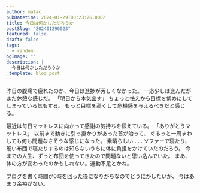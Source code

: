 ```yaml
---
author: matac
pubDatetime: 2024-01-29T00:23:26.000Z
title: 今日は何かしただろうか
postSlug: "202401290023"
featured: false
draft: false
tags:
  - random
ogImage: ""
description: |
  今日は何かしただろうか
_template: blog_post
---
```


昨日の腹痛で疲れたのか、今日は進捗が芳しくなかった。
一応少しは進んだがまだ休憩な感じだ。
「明日から本気出す」
ちょっと怯えから目標を低めにしてしまっている気もする。
もっと目標を高くして危機感を与えるべきだと感じる。

最近は毎日マットレスに向かって感謝の気持ちを伝えている。
「ありがとうマットレス」
以前まで動きに引っ掛かりがあった首が治って、
ぐるっと一周まわしても何も問題なさそうな感じになった。
素晴らしい......
ソファーで寝たり、硬い布団で寝たりするのは知らないうちに体に負担をかけていたのだろう。
今までの人生、ずっと布団を使ってきたので問題ないと思い込んでいた。
まあ、体の方が変わったのかもしれない。運動不足とかね。

ブログを書く時間が0時を回った後になりがちなのでどうにかしたいが、
今はあまり余裕がない。
